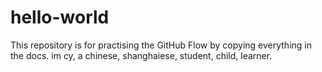 # hello-world
This repository is for practising the GitHub Flow by copying everything in the docs.
im cy, a chinese, shanghaiese, student, child, learner.
